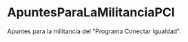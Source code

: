 ApuntesParaLaMilitanciaPCI
==========================

Apuntes para la militancia del "Programa Conectar Igualdad".

